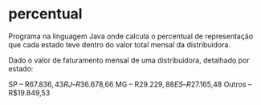 # percentual
Programa na linguagem Java onde calcula o percentual de representação que cada estado teve dentro do valor total mensal da distribuidora.

Dado o valor de faturamento mensal de uma distribuidora, detalhado por estado:

SP – R$67.836,43
RJ – R$36.678,66
MG – R$29.229,88
ES – R$27.165,48
Outros – R$19.849,53
